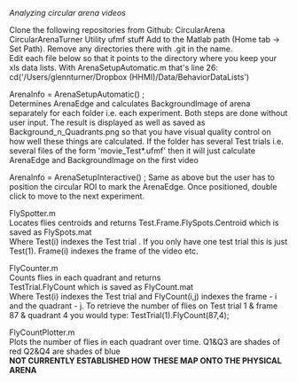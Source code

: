 _Analyzing circular arena videos_  

Clone the following repositories from Github: 
CircularArena 
CircularArenaTurner 
Utility 
ufmf stuff 
Add to the Matlab path (Home tab -> Set Path).  Remove any directories there with .git in the name.   
Edit each file below so that it points to the directory where you keep your xls data lists.  With ArenaSetupAutomatic.m that's line 26: 
cd('/Users/glennturner/Dropbox (HHMI)/Data/BehaviorDataLists')   

ArenaInfo = ArenaSetupAutomatic() ;     
Determines ArenaEdge and calculates BackgroundImage of arena separately for each folder i.e. each experiment.  Both steps are done without user input.  The result is displayed as well as saved as Background_n_Quadrants.png so that you have visual quality control on how well these things are calculated. If the folder has several Test trials i.e. several files of the form 'movie_Test*.ufmf' then it will just calculate ArenaEdge and BackgroundImage on the first video   

ArenaInfo = ArenaSetupInteractive() ;
Same as above but the user has to position the circular ROI to mark the ArenaEdge.  Once positioned, double click to move to the next experiment.

FlySpotter.m     
Locates flies centroids and returns     Test.Frame.FlySpots.Centroid which is saved as FlySpots.mat      
Where Test(i) indexes the Test trial .  If you only have one test trial this is just Test(1).
Frame(i) indexes the frame of the video etc.

FlyCounter.m     
Counts flies in each quadrant and returns     
TestTrial.FlyCount which is saved as FlyCount.mat     
Where Test(i) indexes the Test trial and FlyCount(i,j) indexes the frame - i and the quadrant - j.  To retrieve the number of flies on Test trial 1 & frame 87 & quadrant 4 you would type: TestTrial(1).FlyCount(87,4);  

FlyCountPlotter.m     
Plots the number of flies in each quadrant over time.       Q1&Q3 are shades of red Q2&Q4 are shades of blue     
**NOT CURRENTLY ESTABLISHED HOW THESE MAP ONTO THE PHYSICAL ARENA** 
